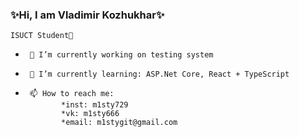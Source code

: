 ### ✨Hi, I am Vladimir Kozhukhar✨

~~~
ISUCT Student🤔
~~~


-      🔭 I’m currently working on testing system
-      🌱 I’m currently learning: ASP.Net Core, React + TypeScript
-      📫 How to reach me: 
              *inst: m1sty729
              *vk: m1sty666
              *email: m1stygit@gmail.com

<!--
**SunM1sty/SunM1sty** is a ✨ _special_ ✨ repository because its `README.md` (this file) appears on your GitHub profile.

Here are some ideas to get you started:

- 🔭 I’m currently working on ...
- 🌱 I’m currently learning ...
- 👯 I’m looking to collaborate on ...
- 🤔 I’m looking for help with ...
- 💬 Ask me about ...
- 📫 How to reach me: ...
- 😄 Pronouns: ...
- ⚡ Fun fact: ...
-->

